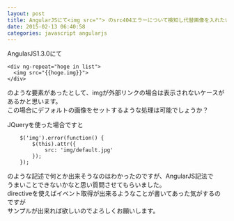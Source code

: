 ```yaml
---
layout: post
title: AngularJSにて<img src=""> のsrc404エラーについて検知し代替画像を入れたい
date: 2015-02-13 06:40:58
categories: javascript angularjs
---
```

<!-- {% raw %} -->
<p>AngularJS1.3.0にて</p>

<pre><code>&lt;div ng-repeat="hoge in list"&gt;
  &lt;img src="{{hoge.img}}"&gt;
&lt;/div&gt;
</code></pre>

<p>のような要素があったとして、imgが外部リンクの場合は表示されないケースがあるかと思います。<br>
この場合にデフォルトの画像をセットするような処理は可能でしょうか？</p>

<p>JQueryを使った場合ですと</p>

<pre><code>    $('img').error(function() {
        $(this).attr({
            src: 'img/default.jpg'
        });
    });
</code></pre>

<p>のような記述で何とか出来そうなのはわかったのですが、AngularJS記法で<br>
うまいことできないかなと思い質問させてもらいました。<br>
directiveを使えばイベント取得が出来るようなことが書いてあった気がするのですが<br>
サンプルが出来れば欲しいのでよろしくお願いします。</p>
<!-- {% endraw %} -->

